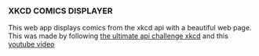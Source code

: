 ### XKCD COMICS DISPLAYER
This web app displays comics from the xkcd api with a beautiful web page. This was made by following [the ultimate api challenge xkcd](https://github.com/danascript/the-ultimate-api-challenge-xkcd) and this [youtube video](https://www.youtube.com/watch?v=xrVvCl4DKi0&feature=youtu.be&ab_channel=danascript)